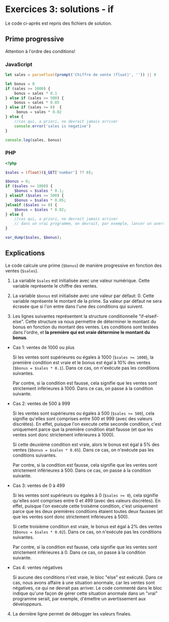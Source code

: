 # Exercices 3: solutions - if

Le code ci-après est repris des fichiers de solution.

## Prime progressive

Attention à l'ordre des conditions!

### JavaScript

```javascript
let sales = parseFloat(prompt('Chiffre de vente (float)', '')) || 0

let bonus = 0
if (sales >= 1000) {
    bonus = sales * 0.1
} else if (sales >= 500) {
    bonus = sales * 0.05
} else if (sales >= 0)  {
     bonus = sales * 0.02
} else {
    //cas qui, a priori, ne devrait jamais arriver
    console.error('sales is negative')
}

console.log(sales, bonus)
```

### PHP

```php
<?php

$sales = (float)($_GET['number'] ?? 0);

$bonus = 0;
if ($sales >= 1000) {
    $bonus = $sales * 0.1;
} elseif ($sales >= 500) {
    $bonus = $sales * 0.05;
}elseif ($sales >= 0) {
    $bonus = $sales * 0.02;
} else {
    //cas qui, a priori, ne devrait jamais arriver
    // dans un vrai programme, on devrait, par exemple, lancer un avertissement à l'adresse des dev
}

var_dump($sales, $bonus);
```

## Explications

Le code calcule une prime (`$bonus`) de manière progressive en fonction des ventes (`$sales`).

 1. La variable `$sales` est initialisée avec une valeur numérique. Cette variable représente le chiffre des ventes.

 2. La variable `$bonus` est initialisée avec une valeur par défaut: 0. Cette variable représente le montant de la prime. Sa valeur par défaut ne sera écrasée que si l'on entre dans l'une des conditions qui suivent.

 3. Les lignes suivantes représentent la structure conditionnelle "if-elseif-else". Cette structure va nous permettre de déterminer le montant du bonus en fonction du montant des ventes. Les conditions sont testées dans l'ordre, et **la première qui est vraie détermine le montant du bonus**.

 - Cas 1: ventes de 1000 ou plus
    
    Si les ventes sont supérieures ou égales à 1000 (`$sales >= 1000`), la première condition est vraie et le bonus est égal à 10% des ventes (`$bonus = $sales * 0.1`). Dans ce cas, on n'exécute pas les conditions suivantes.
    
    Par contre, si la condition est fausse, cela signifie que les ventes sont strictement inférieures à 1000. Dans ce cas, on passe à la condition suivante.

 - Cas 2: ventes de 500 à 999
    
    Si les ventes sont supérieures ou égales à 500 (`$sales >= 500`), cela signifie qu'elles sont comprises entre 500 et 999 (avec des valeurs discrètes). En effet, puisque l'on execute cette seconde condition, c'est uniquement parce que la première condition était fausse (et que les ventes sont donc strictement inférieures à 1000). 
    
    Si cette deuxième condition est vraie, alors le bonus est égal à 5% des ventes (`$bonus = $sales * 0.05`). Dans ce cas, on n'exécute pas les conditions suivantes.
    
    Par contre, si la condition est fausse, cela signifie que les ventes sont strictement inférieures à 500. Dans ce cas, on passe à la condition suivante.

 - Cas 3: ventes de 0 à 499
    
    Si les ventes sont supérieurs ou égales à 0 (`$sales >= 0`), cela signifie qu'elles sont comprises entre 0 et 499 (avec des valeurs discrètes). En effet, puisque l'on execute cette troisème condition, c'est uniquement parce que les deux premières conditions étaient toutes deux fausses (et que les ventes sont donc strictement inférieures à 500).
    
    Si cette troisième condition est vraie, le bonus est égal à 2% des ventes (`$bonus = $sales * 0.02`). Dans ce cas, on n'exécute pas les conditions suivantes.
    
    Par contre, si la condition est fausse, cela signifie que les ventes sont strictement inférieures à 0. Dans ce cas, on passe à la condition suivante.

 - Cas 4: ventes négatives
    
    Si aucune des conditions n'est vraie, le bloc "else" est exécuté. Dans ce cas, nous avons affaire à une situation anormale, car les ventes sont négatives, ce qui ne devrait pas arriver. Le code commenté dans le bloc indique qu'une façon de gérer cette situation anormale dans un "vrai" programme serait, par exemple, d'émettre un avertissement aux développeurs.

4. La dernière ligne permet de débugger les valeurs finales.
